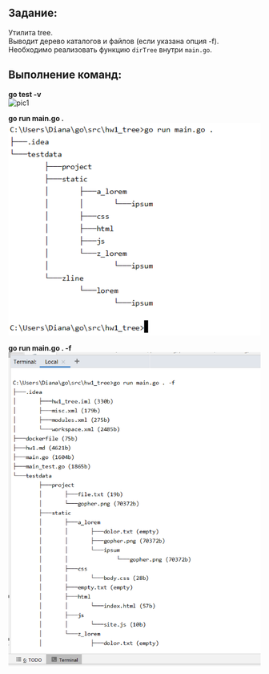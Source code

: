 ## Задание:

Утилита tree.  
Выводит дерево каталогов и файлов (если указана опция -f).  
Необходимо реализовать функцию `dirTree` внутри `main.go`.  

## Выполнение команд:

**go test -v**  
![pic1](https://gm1.ggpht.com/7G2jJWRBlkuv-BC8PfTiN1HTN6Q4joNK_Ua38bs4SBv_-vN4fbQhOq7l7hbTzW0NeTavXbu3dxhBo5yyYpA3p7wDKa0_Ghq2trP4QTDg8o3T_m-kiWlKP8r6fi2ldpkIOspd_R6SN3kco88zpIgmDEL_65Nas01umgzTBsZOVPXhT03_TTex-piG4ZRXLStnBMGYW3JxAu4zrO11mkZ7pB2n_UBj0XkzypCKBxQxmayQzc8IfSJGkjWnbbvVaPZL5TS4NI1CQn0zGW_gm_m9nbIb5ICvCjwl93Tt61snUn11qYaoRoLJmdhViq21hTm5JJMq0A6IyJOdg1KPUKIbVUdr54Vh2xKW9P8h8CjRiroPYQyXCrW75gQ-3ROO6rUDh2Mk_4s8p_NnjlgTrCdJgvQ1YPHk1c2ryqqTY7RAGD7TQXA-lEzLvBFZqvLHlMmy__9q3lP6At44cN7CqyV3yVY3RPsw_f0UeUdZU4izUrrY-hnbD1XooiVI5xp8pPWT0oO85B-bqLACARDWZMRrTTn8hOszxKttjAmo5ZkefmtIDmGa-zXDnbrGLaHikJvwasbOEQH6ryihZ5SPrg0-AUwIrsBC4ZVjhi_5DaTO8uYQELWCsoq_eG6GdXOvEG_LzZOa73fKw8LLAM_7BNI35nvp_6KMIwaycgUo3-J6v657sUrn2bjwbqowlEeM1VJqs53WDRhEVquLLIxzLehUuZKkpOs4zZY5QcQdFpBjI0qYHUxIl0kGcoIoodJa39iU-5k=s0-l75-ft-l75-ft)


**go run main.go .**  
![pic2](https://raw.githubusercontent.com/DianaMoriarty/coursera_go/master/week1/go%20run%20main.go%20..png)


**go run main.go . -f**  
![pic2](https://raw.githubusercontent.com/DianaMoriarty/coursera_go/master/week1/go%20run%20main.go%20.%20-f.png)
